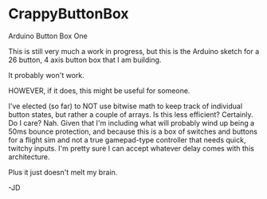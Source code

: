 # CrappyButtonBox
Arduino Button Box One

This is still very much a work in progress, but this is the Arduino sketch for a 26 button, 4 axis button box that I am building.

It probably won't work.

HOWEVER, if it does, this might be useful for someone. 

I've elected (so far) to NOT use bitwise math to keep track of individual button states, but rather a couple of arrays. Is this less efficient?
Certainly.
Do I care?
Nah. Given that I'm including what will probably wind up being a 50ms bounce protection, and because this is a box of switches and buttons for a flight sim 
and not a true gamepad-type controller that needs quick, twitchy inputs. I'm pretty sure I can accept whatever delay comes with this architecture.

Plus it just doesn't melt my brain.



-JD
